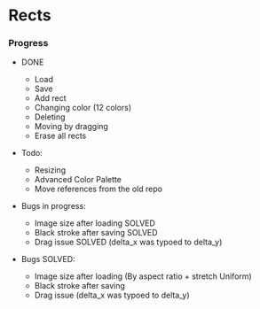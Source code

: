 # Rects
### Progress
- DONE
  - Load
  - Save
  - Add rect 
  - Changing color (12 colors)
  - Deleting
  - Moving by dragging
  - Erase all rects
  
- Todo: 
  - Resizing
  - Advanced Color Palette
  - Move references from the old repo
  
- Bugs in progress:
  - Image size after loading SOLVED
  - Black stroke after saving SOLVED
  - Drag issue SOLVED (delta_x was typoed to delta_y)

- Bugs SOLVED:
  - Image size after loading (By aspect ratio + stretch Uniform)
  - Black stroke after saving 
  - Drag issue (delta_x was typoed to delta_y)

